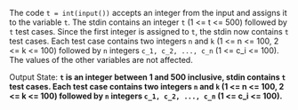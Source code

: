 The code `t = int(input())` accepts an integer from the input and assigns it to the variable `t`. The stdin contains an integer `t` (1 <= t <= 500) followed by `t` test cases. Since the first integer is assigned to `t`, the stdin now contains `t` test cases. Each test case contains two integers `n` and `k` (1 <= n <= 100, 2 <= k <= 100) followed by `n` integers `c_1, c_2, ..., c_n` (1 <= c_i <= 100). The values of the other variables are not affected.

Output State: **`t` is an integer between 1 and 500 inclusive, stdin contains `t` test cases. Each test case contains two integers `n` and `k` (1 <= n <= 100, 2 <= k <= 100) followed by `n` integers `c_1, c_2, ..., c_n` (1 <= c_i <= 100).**